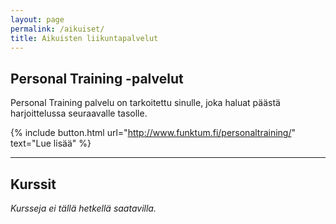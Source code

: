 ```yaml
---
layout: page
permalink: /aikuiset/
title: Aikuisten liikuntapalvelut
---
```



## Personal Training -palvelut

Personal Training palvelu on tarkoitettu sinulle, joka haluat päästä harjoittelussa seuraavalle tasolle.

{% include button.html url="http://www.funktum.fi/personaltraining/" text="Lue lisää" %}

---

## Kurssit

_Kursseja ei tällä hetkellä saatavilla._
